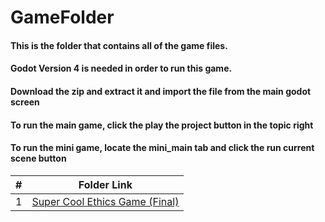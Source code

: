 # GameFolder
#### This is the folder that contains all of the game files.
#### Godot Version 4 is needed in order to run this game. 
#### Download the zip and extract it and import the file from the main godot screen
#### To run the main game, click the play the project button in the topic right 
#### To run the mini game, locate the mini_main tab and click the run current scene button


|   #   | Folder Link                            | 
| :---: | -------------------------------------- | 
|   1   | [Super Cool Ethics Game (Final)](https://github.com/bglawson1001/SpearWorks-SE-Project/blob/main/GameFolder/Super_Cool_Ethics_Game%20(Final%20Version).zip) |
